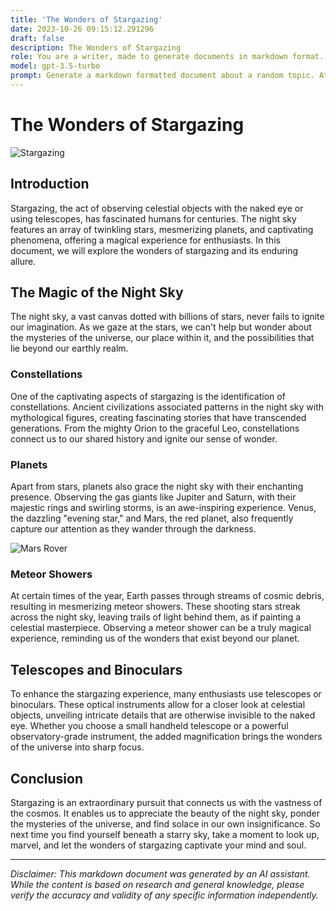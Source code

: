 ```yaml
---
title: 'The Wonders of Stargazing'
date: 2023-10-26 09:15:12.291296
draft: false
description: The Wonders of Stargazing
role: You are a writer, made to generate documents in markdown format. It is very important that all of the documents you generate are in valid markdown format.
model: gpt-3.5-turbo
prompt: Generate a markdown formatted document about a random topic. At the bottom, include a disclaimer explaining that the document was generated by you. The first line of the document should be the title. Make sure that the entire document is in proper markdown format, using a mix of various tags to make the document visually appealing.
---
```


# The Wonders of Stargazing

![Stargazing](https://example.com/stargazing.jpg)

## Introduction

Stargazing, the act of observing celestial objects with the naked eye or using telescopes, has fascinated humans for centuries. The night sky features an array of twinkling stars, mesmerizing planets, and captivating phenomena, offering a magical experience for enthusiasts. In this document, we will explore the wonders of stargazing and its enduring allure.

## The Magic of the Night Sky

The night sky, a vast canvas dotted with billions of stars, never fails to ignite our imagination. As we gaze at the stars, we can't help but wonder about the mysteries of the universe, our place within it, and the possibilities that lie beyond our earthly realm.

### Constellations

One of the captivating aspects of stargazing is the identification of constellations. Ancient civilizations associated patterns in the night sky with mythological figures, creating fascinating stories that have transcended generations. From the mighty Orion to the graceful Leo, constellations connect us to our shared history and ignite our sense of wonder.

### Planets

Apart from stars, planets also grace the night sky with their enchanting presence. Observing the gas giants like Jupiter and Saturn, with their majestic rings and swirling storms, is an awe-inspiring experience. Venus, the dazzling "evening star," and Mars, the red planet, also frequently capture our attention as they wander through the darkness.

![Mars Rover](https://example.com/mars-rover.jpg)

### Meteor Showers

At certain times of the year, Earth passes through streams of cosmic debris, resulting in mesmerizing meteor showers. These shooting stars streak across the night sky, leaving trails of light behind them, as if painting a celestial masterpiece. Observing a meteor shower can be a truly magical experience, reminding us of the wonders that exist beyond our planet.

## Telescopes and Binoculars

To enhance the stargazing experience, many enthusiasts use telescopes or binoculars. These optical instruments allow for a closer look at celestial objects, unveiling intricate details that are otherwise invisible to the naked eye. Whether you choose a small handheld telescope or a powerful observatory-grade instrument, the added magnification brings the wonders of the universe into sharp focus.

## Conclusion

Stargazing is an extraordinary pursuit that connects us with the vastness of the cosmos. It enables us to appreciate the beauty of the night sky, ponder the mysteries of the universe, and find solace in our own insignificance. So next time you find yourself beneath a starry sky, take a moment to look up, marvel, and let the wonders of stargazing captivate your mind and soul.

---

*Disclaimer: This markdown document was generated by an AI assistant. While the content is based on research and general knowledge, please verify the accuracy and validity of any specific information independently.*